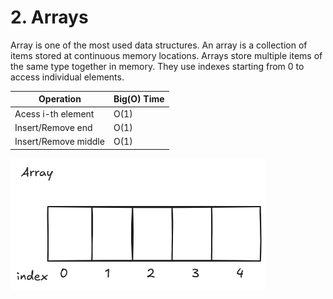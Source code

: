# 2. Arrays

Array is one of the most used data structures. An array is a collection of items stored at continuous memory locations.
Arrays store multiple items of the same type together in memory. They use indexes starting from 0 to access individual elements.

| Operation            | Big(O) Time |
| -------------------- | ----------- |
| Acess i-th element   | O(1)        |
| Insert/Remove end    | O(1)        |
| Insert/Remove middle | O(1)        |

![Array indexes](img-1.png)
